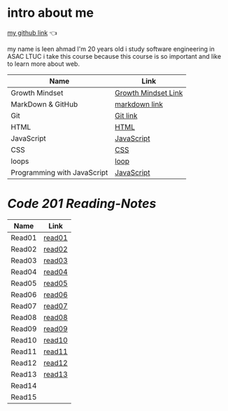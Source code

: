 # intro about me 

[my github link](https://github.com/leenahmad) 👈

my name is leen ahmad I'm 20 years old 
i study software engineering in ASAC LTUC
i take this course because this course is so important and like to learn more about web. 


Name | Link
------------ | -------------
Growth Mindset | [Growth Mindset Link](https://leenahmad.github.io/reading-notes/)
MarkDown & GitHub | [markdown link](https://leenahmad.github.io/reading-notes/read01)
Git | [Git link](https://leenahmad.github.io/reading-notes/Read02)
HTML | [HTML](https://leenahmad.github.io/reading-notes/read03)
JavaScript | [JavaScript](https://leenahmad.github.io/reading-notes/read04)
CSS | [CSS](https://leenahmad.github.io/reading-notes/read06)
loops | [loop](https://leenahmad.github.io/reading-notes/read05)
Programming with JavaScript |[JavaScript](https://leenahmad.github.io/reading-notes/read07)




# *Code 201 Reading-Notes*

Name | Link
------------ | -------------
Read01 | [read01](https://leenahmad.github.io/reading-notes/class-01)
Read02 | [read02](https://leenahmad.github.io/reading-notes/class-02)
Read03 | [read03](https://leenahmad.github.io/reading-notes/class-03)
Read04 | [read04](https://leenahmad.github.io/reading-notes/class-04)
Read05 | [read05](https://leenahmad.github.io/reading-notes/class-05)
Read06 | [read06](https://leenahmad.github.io/reading-notes/class-06)
Read07 | [read07](https://leenahmad.github.io/reading-notes/class-07)
Read08 | [read08](https://leenahmad.github.io/reading-notes/class-08)
Read09 | [read09](https://leenahmad.github.io/reading-notes/class-09)
Read10 | [read10](https://leenahmad.github.io/reading-notes/class-10)
Read11 | [read11](https://leenahmad.github.io/reading-notes/class-11)
Read12 | [read12](https://leenahmad.github.io/reading-notes/class-12)
Read13 | [read13](https://leenahmad.github.io/reading-notes/class-13)
Read14 | 
Read15 | 




